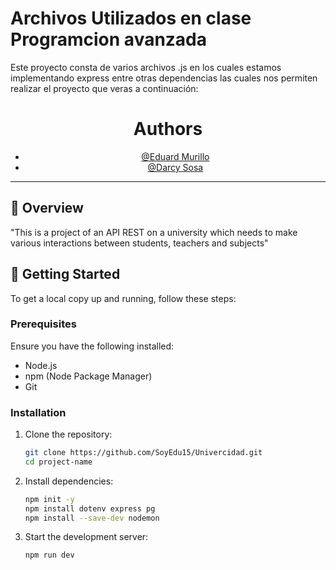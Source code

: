 # Archivos Utilizados en clase Programcion avanzada

Este proyecto consta de varios archivos .js en los cuales estamos implementando express entre otras dependencias las cuales nos permiten realizar el proyecto que veras a continuación:

<div align="center">
    
  # Authors

  - [@Eduard Murillo](https://github.com/SoyEdu15)
  - [@Darcy Sosa](https://github.com/dcsosag)
  </div>
  
  ---
  
  ## 🎯 Overview
  
  
  
  "This is a project of an API REST on a university which needs to make various interactions between students, teachers and subjects"
  
  ## 🚀 Getting Started
  
  To get a local copy up and running, follow these steps:
  
  ### Prerequisites
  
  Ensure you have the following installed:
  
  - Node.js
  - npm (Node Package Manager)
  - Git
  
  ### Installation
  
  1. Clone the repository:
  
     ```bash
     git clone https://github.com/SoyEdu15/Univercidad.git
     cd project-name
     ```
  
  2. Install dependencies:
  
     ```bash
     npm init -y
     npm install dotenv express pg
     npm install --save-dev nodemon
     ```
  
  3. Start the development server:
     ```bash
     npm run dev
     ```
